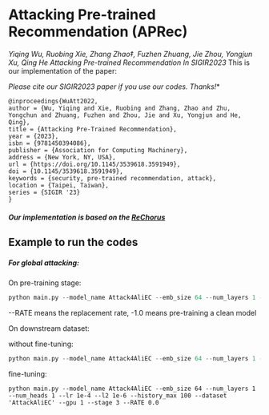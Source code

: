 #   Attacking Pre-trained Recommendation (APRec)
  *Yiqing Wu, Ruobing Xie, Zhang Zhao‡, Fuzhen Zhuang, Jie Zhou, Yongjun Xu, Qing He  Attacking Pre-trained Recommendation  In SIGIR2023*
 This is our implementation of the paper: 



**Please cite our SIGIR2023* paper if you use our codes. Thanks!**

```
@inproceedings{WuAtt2022,
author = {Wu, Yiqing and Xie, Ruobing and Zhang, Zhao and Zhu, Yongchun and Zhuang, Fuzhen and Zhou, Jie and Xu, Yongjun and He, Qing},
title = {Attacking Pre-Trained Recommendation},
year = {2023},
isbn = {9781450394086},
publisher = {Association for Computing Machinery},
address = {New York, NY, USA},
url = {https://doi.org/10.1145/3539618.3591949},
doi = {10.1145/3539618.3591949},
keywords = {security, pre-trained recommendation, attack},
location = {Taipei, Taiwan},
series = {SIGIR '23}
}
```



##### Our implementation is based on the [ReChorus](https://github.com/THUwangcy/ReChorus)

## Example to run the codes	

##### For global attacking:

On pre-training stage:

```python
python main.py --model_name Attack4AliEC --emb_size 64 --num_layers 1 --num_heads 1 --lr 1e-4 --l2 1e-6 --history_max 100 --dataset 'AttackAliEC' --gpu 1 --stage 1 --RATE 0.0
```

--RATE means the replacement rate, -1.0 means pre-training a clean model

On downstream dataset:

without fine-tuning:

```python
python main.py --model_name Attack4AliEC --emb_size 64 --num_layers 1 --num_heads 1 --lr 1e-4 --l2 1e-6 --history_max 100 --dataset 'AttackAliEC' --gpu 1 --stage 4 --RATE 0.0
```

 fine-tuning:

```
python main.py --model_name Attack4AliEC --emb_size 64 --num_layers 1 --num_heads 1 --lr 1e-4 --l2 1e-6 --history_max 100 --dataset 'AttackAliEC' --gpu 1 --stage 3 --RATE 0.0
```



